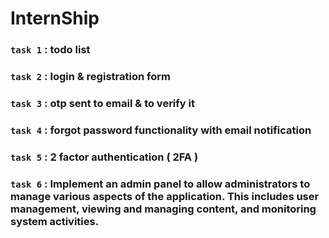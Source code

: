 # InternShip

### `task 1` : todo list
### `task 2` : login & registration form
### `task 3` : otp sent to email & to verify it
### `task 4` : forgot password functionality with email notification
### `task 5` : 2 factor authentication ( 2FA )
### `task 6` : Implement an admin panel to allow administrators to manage various aspects of the application. This includes user management, viewing and managing content, and monitoring system activities.